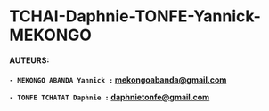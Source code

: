 # TCHAI-Daphnie-TONFE-Yannick-MEKONGO


#### AUTEURS:
 **`- MEKONGO ABANDA Yannick :` mekongoabanda@gmail.com**
 
 **`- TONFE TCHATAT Daphnie :` daphnietonfe@gmail.com**